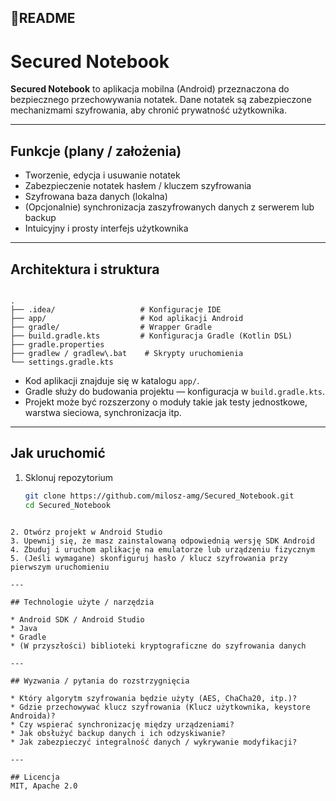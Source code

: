 ## 📄README
# Secured Notebook
**Secured Notebook** to aplikacja mobilna (Android) przeznaczona do bezpiecznego przechowywania notatek. Dane notatek są zabezpieczone mechanizmami szyfrowania, aby chronić prywatność użytkownika.

---

## Funkcje (plany / założenia)

- Tworzenie, edycja i usuwanie notatek  
- Zabezpieczenie notatek hasłem / kluczem szyfrowania  
- Szyfrowana baza danych (lokalna)  
- (Opcjonalnie) synchronizacja zaszyfrowanych danych z serwerem lub backup  
- Intuicyjny i prosty interfejs użytkownika  

---

## Architektura i struktura

```

.
├── .idea/                   # Konfiguracje IDE
├── app/                     # Kod aplikacji Android
├── gradle/                  # Wrapper Gradle
├── build.gradle.kts         # Konfiguracja Gradle (Kotlin DSL)
├── gradle.properties
├── gradlew / gradlew\.bat    # Skrypty uruchomienia
└── settings.gradle.kts

````

- Kod aplikacji znajduje się w katalogu `app/`.  
- Gradle służy do budowania projektu — konfiguracja w `build.gradle.kts`.  
- Projekt może być rozszerzony o moduły takie jak testy jednostkowe, warstwa sieciowa, synchronizacja itp.

---

## Jak uruchomić

1. Sklonuj repozytorium  
   ```bash
   git clone https://github.com/milosz-amg/Secured_Notebook.git
   cd Secured_Notebook
````

2. Otwórz projekt w Android Studio
3. Upewnij się, że masz zainstalowaną odpowiednią wersję SDK Android
4. Zbuduj i uruchom aplikację na emulatorze lub urządzeniu fizycznym
5. (Jeśli wymagane) skonfiguruj hasło / klucz szyfrowania przy pierwszym uruchomieniu

---

## Technologie użyte / narzędzia

* Android SDK / Android Studio
* Java
* Gradle
* (W przyszłości) biblioteki kryptograficzne do szyfrowania danych

---

## Wyzwania / pytania do rozstrzygnięcia

* Który algorytm szyfrowania będzie użyty (AES, ChaCha20, itp.)?
* Gdzie przechowywać klucz szyfrowania (Klucz użytkownika, keystore Androida)?
* Czy wspierać synchronizację między urządzeniami?
* Jak obsłużyć backup danych i ich odzyskiwanie?
* Jak zabezpieczyć integralność danych / wykrywanie modyfikacji?

---

## Licencja
MIT, Apache 2.0
